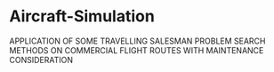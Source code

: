 # Aircraft-Simulation
APPLICATION OF SOME TRAVELLING SALESMAN PROBLEM SEARCH METHODS ON COMMERCIAL FLIGHT ROUTES WITH MAINTENANCE CONSIDERATION
